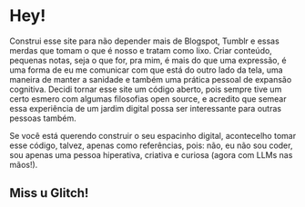 # Hey!

Construi esse site para não depender mais de Blogspot, Tumblr e essas merdas que tomam o que é nosso e tratam como lixo. Criar conteúdo, pequenas notas, seja o que for, pra mim, é mais do que uma expressão, é uma forma de eu me comunicar com que está do outro lado da tela, uma maneira de manter a sanidade e também uma prática pessoal de expansão cognitiva. Decidi tornar esse site um código aberto, pois sempre tive um certo esmero com algumas filosofias open source, e acredito que semear essa experiência de um jardim digital possa ser interessante para outras pessoas também.

Se você está querendo construir o seu espacinho digital, acontecelho tomar esse código, talvez, apenas como referências, pois: não, eu não sou coder, sou apenas uma pessoa hiperativa, criativa e curiosa (agora com LLMs nas mãos!).

## Miss u Glitch!
